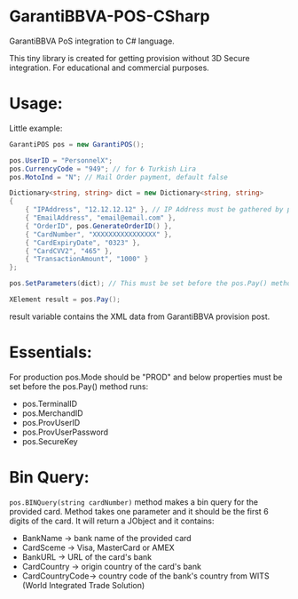 # GarantiBBVA-POS-CSharp
GarantiBBVA PoS integration to C# language.

This tiny library is created for getting provision without 3D Secure integration. For educational and commercial purposes.

# Usage:

Little example:

```csharp
GarantiPOS pos = new GarantiPOS();

pos.UserID = "PersonnelX";
pos.CurrencyCode = "949"; // for ₺ Turkish Lira
pos.MotoInd = "N"; // Mail Order payment, default false

Dictionary<string, string> dict = new Dictionary<string, string>
{
    { "IPAddress", "12.12.12.12" }, // IP Address must be gathered by programatically!
    { "EmailAddress", "email@email.com" },
    { "OrderID", pos.GenerateOrderID() },
    { "CardNumber", "XXXXXXXXXXXXXXXX" },
    { "CardExpiryDate", "0323" },
    { "CardCVV2", "465" },
    { "TransactionAmount", "1000" }
};

pos.SetParameters(dict); // This must be set before the pos.Pay() method.

XElement result = pos.Pay();
```

result variable contains the XML data from GarantiBBVA provision post. 

# Essentials:
For production pos.Mode should be "PROD" and below properties must be set before the pos.Pay() method runs: 
+ pos.TerminalID
+ pos.MerchandID
+ pos.ProvUserID
+ pos.ProvUserPassword
+ pos.SecureKey 

# Bin Query:
```pos.BINQuery(string cardNumber)``` method makes a bin query for the provided card. Method takes one parameter and it should be the first 6 digits of the card. It will return a JObject and it contains:
+ BankName -> bank name of the provided card
+ CardSceme -> Visa, MasterCard or AMEX
+ BankURL -> URL of the card's bank
+ CardCountry -> origin country of the card's bank
+ CardCountryCode-> country code of the bank's country from WITS (World Integrated Trade Solution)
